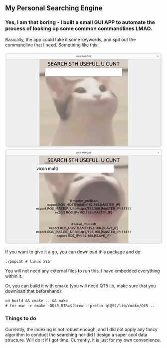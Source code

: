 ## My Personal Searching Engine
### Yes, I am that boring - I built a small GUI APP to automate the process of looking up some common commandlines LMAO.

Basically, the app could take it some keywords, and spit out the commandline that I need. Something like this:

![Image Alt Text](./images/index_search_1.png)
![Image Alt Text](./images/index_search_0.png)


If you want to give it a go, you can download this package and do:
```
./popcat # linux x86
```
You will not need any external files to run this, I have embedded everything within it.

Or, you can build it with cmake (you will need QT5 lib, make sure that you download that beforehand):
```
cd build && cmake .. && make
# for mac -> cmake -DQt5_DIR=$(brew --prefix qt@5)/lib/cmake/Qt5 ..
```

### Things to do
Currently, the indexing is not robust enough, and I did not apply any fancy algorithm to conduct the searching nor did I design a super cool data structure. Will do it if I got time. Currently, it is just for my own convenience. 